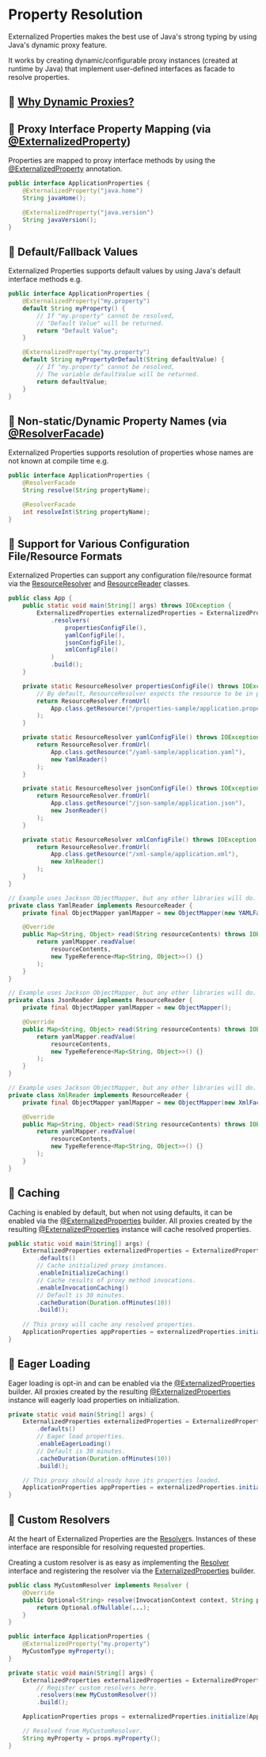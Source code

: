 # Property Resolution

Externalized Properties makes the best use of Java's strong typing by using Java's dynamic proxy feature.

It works by creating dynamic/configurable proxy instances (created at runtime by Java) that implement user-defined interfaces as facade to resolve properties.

## 🙋 [Why Dynamic Proxies?](why-dynamic-proxies.md)

## 🌟 Proxy Interface Property Mapping (via [@ExternalizedProperty](../core/src/main/java/io/github/joeljeremy7/externalizedproperties/core/ExternalizedProperty.java))  

Properties are mapped to proxy interface methods by using the [@ExternalizedProperty](../core/src/main/java/io/github/joeljeremy7/externalizedproperties/core/ExternalizedProperty.java) annotation.

```java
public interface ApplicationProperties {
    @ExternalizedProperty("java.home")
    String javaHome();

    @ExternalizedProperty("java.version")
    String javaVersion();
}
```

## 🌟 Default/Fallback Values

Externalized Properties supports default values by using Java's default interface methods e.g.

```java
public interface ApplicationProperties {
    @ExternalizedProperty("my.property")
    default String myProperty() {
        // If "my.property" cannot be resolved, 
        // "Default Value" will be returned.
        return "Default Value";
    }

    @ExternalizedProperty("my.property")
    default String myPropertyOrDefault(String defaultValue) {
        // If "my.property" cannot be resolved, 
        // The variable defaultValue will be returned.
        return defaultValue;
    }
}
```

## 🌟 Non-static/Dynamic Property Names (via [@ResolverFacade](../core/src/main/java/io/github/joeljeremy7/externalizedproperties/core/ResolverFacade.java))  

Externalized Properties supports resolution of properties whose names are not known at compile time e.g.

```java
public interface ApplicationProperties {
    @ResolverFacade
    String resolve(String propertyName);

    @ResolverFacade
    int resolveInt(String propertyName);
}
```

## 🌟 Support for Various Configuration File/Resource Formats

Externalized Properties can support any configuration file/resource format via the [ResourceResolver](../core/src/main/java/io/github/joeljeremy7/externalizedproperties/core/resolvers/ResourceResolver.java) and [ResourceReader](../core/src/main/java/io/github/joeljeremy7/externalizedproperties/core/resolvers/ResourceResolver.java) classes.

```java
public class App {
    public static void main(String[] args) throws IOException {
        ExternalizedProperties externalizedProperties = ExternalizedProperties.builder()
            .resolvers(
                propertiesConfigFile(),
                yamlConfigFile(),
                jsonConfigFile(),
                xmlConfigFile()
            )
            .build();
    }

    private static ResourceResolver propertiesConfigFile() throws IOException {
        // By default, ResourceResolver expects the resource to be in properties format.
        return ResourceResolver.fromUrl(
            App.class.getResource("/properties-sample/application.properties")
        );
    }

    private static ResourceResolver yamlConfigFile() throws IOException {
        return ResourceResolver.fromUrl(
            App.class.getResource("/yaml-sample/application.yaml"),
            new YamlReader()
        );
    }

    private static ResourceResolver jsonConfigFile() throws IOException {
        return ResourceResolver.fromUrl(
            App.class.getResource("/json-sample/application.json"),
            new JsonReader()
        );
    }

    private static ResourceResolver xmlConfigFile() throws IOException {
        return ResourceResolver.fromUrl(
            App.class.getResource("/xml-sample/application.xml"),
            new XmlReader()
        );
    }
}

// Example uses Jackson ObjectMapper, but any other libraries will do.
private class YamlReader implements ResourceReader {
    private final ObjectMapper yamlMapper = new ObjectMapper(new YAMLFactory());

    @Override
    public Map<String, Object> read(String resourceContents) throws IOException {
        return yamlMapper.readValue(
            resourceContents, 
            new TypeReference<Map<String, Object>>() {}
        );
    }
}

// Example uses Jackson ObjectMapper, but any other libraries will do.
private class JsonReader implements ResourceReader {
    private final ObjectMapper yamlMapper = new ObjectMapper();

    @Override
    public Map<String, Object> read(String resourceContents) throws IOException {
        return yamlMapper.readValue(
            resourceContents, 
            new TypeReference<Map<String, Object>>() {}
        );
    }
}

// Example uses Jackson ObjectMapper, but any other libraries will do.
private class XmlReader implements ResourceReader {
    private final ObjectMapper yamlMapper = new ObjectMapper(new XmlFactory());

    @Override
    public Map<String, Object> read(String resourceContents) throws IOException {
        return yamlMapper.readValue(
            resourceContents, 
            new TypeReference<Map<String, Object>>() {}
        );
    }
}
```

## 🌟 Caching

Caching is enabled by default, but when not using defaults, it can be enabled via the [@ExternalizedProperties](../core/src/main/java/io/github/joeljeremy7/externalizedproperties/core/ExternalizedProperties.java) builder. All proxies created by the resulting [@ExternalizedProperties](../core/src/main/java/io/github/joeljeremy7/externalizedproperties/core/ExternalizedProperties.java) instance will cache resolved properties.

```java
public static void main(String[] args) {
    ExternalizedProperties externalizedProperties = ExternalizedProperties.builder()
        .defaults() 
        // Cache initialized proxy instances.
        .enableInitializeCaching()
        // Cache results of proxy method invocations.
        .enableInvocationCaching()
        // Default is 30 minutes.
        .cacheDuration(Duration.ofMinutes(10))
        .build();
    
    // This proxy will cache any resolved properties.
    ApplicationProperties appProperties = externalizedProperties.initialize(ApplicationProperties.class);
}
```

## 🌟 Eager Loading

Eager loading is opt-in and can be enabled via the [@ExternalizedProperties](../core/src/main/java/io/github/joeljeremy7/externalizedproperties/core/ExternalizedProperties.java) builder. All proxies created by the resulting [@ExternalizedProperties](../core/src/main/java/io/github/joeljeremy7/externalizedproperties/core/ExternalizedProperties.java) instance will eagerly load properties on initialization.

```java
private static void main(String[] args) {
    ExternalizedProperties externalizedProperties = ExternalizedProperties.builder()
        .defaults() 
        // Eager load properties.
        .enableEagerLoading()
        // Default is 30 minutes.
        .cacheDuration(Duration.ofMinutes(10))
        .build();

    // This proxy should already have its properties loaded.
    ApplicationProperties appProperties = externalizedProperties.initialize(ApplicationProperties.class);
}
```

## 🚀 Custom Resolvers

At the heart of Externalized Properties are the [Resolver](../core/src/main/java/io/github/joeljeremy7/externalizedproperties/core/Resolver.java)s. Instances of these interface are responsible for resolving requested properties.

Creating a custom resolver is as easy as implementing the [Resolver](../core/src/main/java/io/github/joeljeremy7/externalizedproperties/core/Resolver.java) interface and registering the resolver via the [ExternalizedProperties](../core/src/main/java/io/github/joeljeremy7/externalizedproperties/core/ExternalizedProperties.java) builder.

```java
public class MyCustomResolver implements Resolver {
    @Override
    public Optional<String> resolve(InvocationContext context, String propertyName) {
        return Optional.ofNullable(...);
    }
}
```

```java
public interface ApplicationProperties {
    @ExternalizedProperty("my.property")
    MyCustomType myProperty();
}
```

```java
private static void main(String[] args) {
    ExternalizedProperties externalizedProperties = ExternalizedProperties.builder()
        // Register custom resolvers here.
        .resolvers(new MyCustomResolver())
        .build();

    ApplicationProperties props = externalizedProperties.initialize(ApplicationProperties.class);

    // Resolved from MyCustomResolver.
    String myProperty = props.myProperty();
}
```

